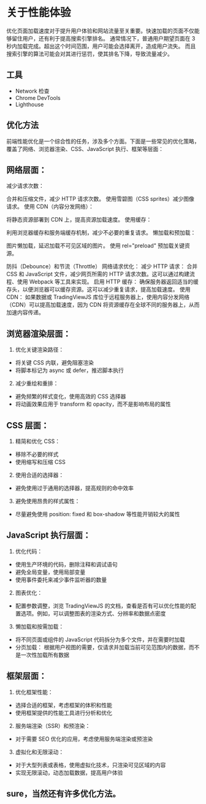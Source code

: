 # 关于性能体验

优化页面加载速度对于提升用户体验和网站流量至关重要。快速加载的页面不仅能够留住用户，还有利于提高搜索引擎排名。
通常情况下，普通用户期望页面在 3 秒内加载完成。超出这个时间范围，用户可能会选择离开，造成用户流失。 而且搜索引擎的算法可能会对其进行惩罚，使其排名下降，导致流量减少。

## 工具

- Network 检查
- Chrome DevTools
- Lighthouse

## 优化方法

前端性能优化是一个综合性的任务，涉及多个方面。下面是一些常见的优化策略，覆盖了网络、浏览器渲染、CSS、JavaScript 执行、框架等层面：

## 网络层面：

减少请求次数：

合并和压缩文件，减少 HTTP 请求次数。
使用雪碧图（CSS sprites）减少图像请求。
使用 CDN（内容分发网络）：

将静态资源部署到 CDN 上，提高资源加载速度。
使用缓存：

利用浏览器缓存和服务端缓存机制，减少不必要的重复请求。
懒加载和预加载：

图片懒加载，延迟加载不可见区域的图片。
使用 rel="preload" 预加载关键资源。

防抖（Debounce）和节流（Throttle）
网络请求优化：
减少 HTTP 请求： 合并 CSS 和 JavaScript 文件，减少网页所需的 HTTP 请求次数。这可以通过构建流程、使用 Webpack 等工具来实现。
启用 HTTP 缓存： 确保服务器返回适当的缓存头，以便浏览器可以缓存资源。这可以减少重复请求，提高加载速度。
使用 CDN： 如果数据或 TradingViewJS 库位于远程服务器上，使用内容分发网络（CDN）可以提高加载速度，因为 CDN 将资源缓存在全球不同的服务器上，从而加速内容传递。

## 浏览器渲染层面：

1. 优化关键渲染路径：

- 将关键 CSS 内联，避免阻塞渲染
- 将脚本标记为 async 或 defer，推迟脚本执行

2. 减少重绘和重排：

- 避免频繁的样式变化，使用高效的 CSS 选择器
- 将动画效果应用于 transform 和 opacity，而不是影响布局的属性

## CSS 层面：

1. 精简和优化 CSS：

- 移除不必要的样式
- 使用缩写和压缩 CSS

2. 使用合适的选择器：

- 避免使用过于通用的选择器，提高规则的命中效率

3. 避免使用昂贵的样式属性：

- 尽量避免使用 position: fixed 和 box-shadow 等性能开销较大的属性

## JavaScript 执行层面：

1. 优化代码：

- 使用生产环境的代码，删除注释和调试语句
- 避免全局变量，使用局部变量
- 使用事件委托来减少事件监听器的数量

2. 图表优化：

- 配置参数调整，浏览 TradingViewJS 的文档，查看是否有可以优化性能的配置选项。例如，可以调整图表的渲染方式、分辨率和数据点密度

3. 懒加载和按需加载：

- 将不同页面或组件的 JavaScript 代码拆分为多个文件，并在需要时加载
- 分页加载： 根据用户视图的需要，仅请求并加载当前可见范围内的数据，而不是一次性加载所有数据

## 框架层面：

1. 优化框架性能：

- 选择合适的框架，考虑框架的体积和性能
- 使用框架提供的性能工具进行分析和优化

2. 服务端渲染（SSR）和预渲染：

- 对于需要 SEO 优化的应用，考虑使用服务端渲染或预渲染

3. 虚拟化和无限滚动：

- 对于大型列表或表格，使用虚拟化技术，只渲染可见区域的内容
- 实现无限滚动，动态加载数据，提高用户体验

## sure，当然还有许多优化方法。
